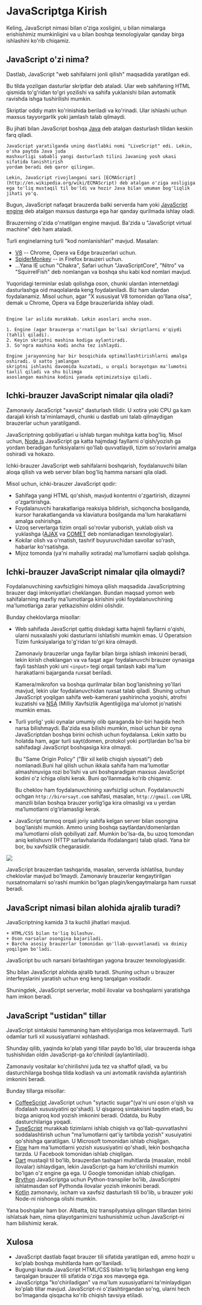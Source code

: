 # JavaScriptga Kirish

Keling, JavaScript nimasi bilan o'ziga xosligini, u bilan nimalarga erishishimiz mumkinligini va u bilan boshqa texnologiyalar qanday birga ishlashini ko'rib chiqamiz.

## JavaScript o'zi nima?

Dastlab, JavaScript "web sahifalarni jonli qilish" maqsadida yaratilgan edi.

Bu tilda yozilgan dasturlar skriptlar deb ataladi. Ular web sahifaning HTML qismida to'g'ridan to'gri yozilishi va sahifa yuklanishi bilan avtomatik ravishda ishga tushirilishi mumkin.

Skriptlar oddiy matn ko'rinishida beriladi va ko'rinadi. Ular ishlashi uchun maxsus tayyorgarlik 
yoki jamlash talab qilmaydi.

Bu jihati bilan JavaScript boshqa [Java](https://en.wikipedia.org/wiki/Java_(programming_language)) deb atalgan dasturlash tilidan keskin farq qiladi.

```smart header="Nima uchun <u>Java</u>Script deb nomlanadi?"
JavaScript yaratilganda uning dastlabki nomi "LiveScript" edi. Lekin, o'sha paytda Java juda 
mashxurligi sababli yangi dasturlash tilini Javaning yosh ukasi sifatida tanishtirish
yordam beradi deb qaror qilingan.

Lekin, JavaScript rivojlangani sari [ECMAScript](http://en.wikipedia.org/wiki/ECMAScript) deb atalgan o'ziga xosligiga ega to'liq mustaqil til bo'ldi va hozir Java bilan umuman bog'liqlik jihati yo'q. 
```

Bugun, JavaScript nafaqat brauzerda balki serverda ham yoki [JavaScript engine](https://en.wikipedia.org/wiki/JavaScript_engine) deb atalgan maxsus dasturga ega har qanday qurilmada ishlay oladi. 

Brauzerning o'zida o'rnatilgan engine mavjud. Ba'zida u "JavaScript virtual machine" deb ham ataladi.

Turli enginelarning turli "kod nomlanishlari" mavjud. Masalan:

- [V8](https://en.wikipedia.org/wiki/V8_(JavaScript_engine)) -- Chrome, Opera va Edge brauzerlari uchun.
- [SpiderMonkey](https://en.wikipedia.org/wiki/SpiderMonkey) -- in Firefox brauzeri uchun.
- ...Yana IE uchun "Chakra", Safari uchun "JavaScriptCore", "Nitro" va "SquirrelFish" deb
nomlangan va boshqa shu kabi kod nomlari mavjud.

Yuqoridagi terminlar eslab qolishga oson, chunki ulardan internetdagi dasturlashga oid 
maqolalarda keng foydalaniladi. Biz ham ulardan foydalanamiz. Misol uchun, agar "X xususiyat V8
tomonidan qo'llana olsa", demak u Chrome, Opera va Edge brauzerlarida ishlay oladi.

```smart header="Engine lar qanday ishlaydi?"

Engine lar aslida murakkab. Lekin asoslari ancha oson.

1. Engine (agar brauzerga o'rnatilgan bo'lsa) skriptlarni o'qiydi (tahlil qiladi).
2. Keyin skriptni mashina kodiga aylantiradi.
3. So'ngra mashina kodi ancha tez ishlaydi.

Engine jarayonning har bir bosqichida optimallashtirishlarni amalga oshiradi. U xatto jamlangan 
skriptni ishlashi davomida kuzatadi, u orqali borayotgan ma'lumotni taxlil qiladi va shu bilimga
asoslangan mashina kodini yanada optimizatsiya qiladi.
```

## Ichki-brauzer JavaScript nimalar qila oladi?

Zamonaviy JacaScript "xavsiz" dasturlash tilidir. U xotira yoki CPU ga kam darajali kirish 
ta'minlamaydi, chunki u dastlab uni talab qilmaydigan brauzerlar uchun yaratilgandi.

JavaScriptning qobiliyatlari u ishlab turgan muhitga katta bog'liq. Misol uchun, [Node.js](https://wikipedia.org/wiki/Node.js) JavaScript ga katta hajmdagi fayllarni o'qish/yozish ga yordam beradigan funksiyalarni
qo'llab quvvatlaydi, tizim so'rovlarini amalga oshiradi va hokazo.

Ichki-brauzer JavaScript web sahifalarni boshqarish, foydalanuvchi bilan aloqa qilish va web 
server bilan bog'liq hamma narsani qila oladi.

Misol uchun, ichki-brauzer JavaScript qodir:

- Sahifaga yangi HTML qo'shish, mavjud kontentni o'zgartirish, dizaynni o'zgartirishga.
- Foydalanuvchi harakatlariga reaksiya bildirish, sichqoncha bosilganda, kursor harakatlanganda va klaviatura bosilganda ma'lum harakatlarni amalga oshirishga.
- Uzoq serverlarga tizim orqali so'rovlar yuborish, yuklab olish va yuklashga ([AJAX](https://en.wikipedia.org/wiki/Ajax_(programming)) va [COMET](https://en.wikipedia.org/wiki/Comet_(programming)) deb nomlanadigan texnologiyalar).
- Kokilar olish va o'rnatish, tashrif buyuruvchidan savollar so'rash, habarlar ko'rsatishga.
- Mijoz tomonda (ya'ni mahalliy xotirada) ma'lumotlarni saqlab qolishga.

## Ichki-brauzer JavaScript nimalar qila olmaydi?

Foydalanuvchining xavfsizligini himoya qilish maqsadida JavaScriptning brauzer dagi
imkoniyatlari cheklangan. Bundan maqsad yomon web sahifalarning maxfiy ma'lumotlarga kirishini
yoki foydalanuvchining ma'lumotlariga zarar yetkazishini oldini olishdir.

Bunday cheklovlarga misollar:

- Web sahifada JavaScript qattiq diskdagi katta hajmli fayllarni o'qishi, ularni nusxalashi 
 yoki dasturlarni ishlatishi mumkin emas. U Operatsion Tizim funksiyalariga to'g'ridan to'gri 
 kira olmaydi.

     Zamonaviy brauzerlar unga fayllar bilan birga ishlash imkonini beradi, lekin kirish cheklangan va
     va faqat agar foydalanuvchi brauzer oynasiga fayli tashlash yoki uni `<input>` tegi orqali 
     tanlash kabi ma'lum harakatlarni bajarganda ruxsat beriladi.

     Kamera/mikrofon va boshqa qurilmalar bilan bog'lanishning yo'llari mavjud, lekin ular foydalanuvchidan
     ruxsat talab qiladi. Shuning uchun JavaScript yoqilgan sahifa web-kamerani yashirincha yoqishi,
     atrofni kuzatishi va [NSA](https://en.wikipedia.org/wiki/National_Security_Agency) (Milliy Xavfsizlik Agentligi)ga ma'ulomot jo'natishi mumkin emas.
- Turli yorlig' yoki oynalar umumiy olib qaraganda bir-biri haqida hech narsa bilishmaydi. Ba'zida
esa bilishi mumkin, misol uchun bir oyna JavaScriptdan boshqa birini ochish uchun foydalansa.
Lekin xatto bu holatda ham, agar turli sayt(domen, protokol yoki port)lardan bo'lsa 
bir sahifadagi JavaScript boshqasiga kira olmaydi.

     Bu "Same Origin Policy" ("Bir xil kelib chiqish siyosati") deb nomlanadi.Buni hal qilish uchun ikkala  sahifa ham ma'lumotlar almashinuviga rozi bo'lishi va uni boshqaradigan maxsus JavaScript kodini o'z      ichiga olishi kerak. Buni qo'llanmada ko'rib chiqamiz.

     Bu cheklov ham foydalanuvchining xavfsizligi uchun. Foydalanuvchi ochgan `http://birorsayt.com` 
     sahifasi, masalan, `http://gmail.com` URL manzili bilan boshqa brauzer yorlig‘iga kira olmasligi 
     va u yerdan ma’lumotlarni o‘g‘irlamasligi kerak.
- JavaScript tarmoq orqali joriy sahifa kelgan server bilan osongina bog'lanishi mumkin. Ammo uning boshqa saytlardan/domenlardan ma'lumotlarni olish qobiliyati zaif. Mumkin bo'lsa-da, bu uzoq tomondan aniq kelishuvni (HTTP sarlavhalarida ifodalangan) talab qiladi. Yana bir bor, bu xavfsizlik chegarasidir.

![](limitations.svg)

JavaScript brauzerdan tashqarida, masalan, serverda ishlatilsa, bunday cheklovlar mavjud bo'lmaydi. Zamonaviy brauzerlar kengaytirilgan ruxsatnomalarni so'rashi mumkin bo'lgan plagin/kengaytmalarga ham ruxsat beradi.

## JavaScript nimasi bilan alohida ajralib turadi?

JavaScriptning kamida 3 ta kuchli jihatlari mavjud.

```compare
+ HTML/CSS bilan to'liq bilashuv.
+ Oson narsalar osongina bajariladi.
+ Barcha asosiy brauzerlar tomonidan qo'llab-quvvatlanadi va doimiy yoqilgan bo'ladi.
```
JavaScript bu uch narsani birlashtirgan yagona brauzer texnologiyasidir.

Shu bilan JavaScript alohida ajralib turadi. Shuning uchun u brauzer interfeyslarini yaratish uchun eng keng tarqalgan vositadir.

Shuningdek, JavaScript serverlar, mobil ilovalar va boshqalarni yaratishga ham imkon beradi.

## JavaScript "ustidan" tillar

JavaScript sintaksisi hammaning ham ehtiyojlariga mos kelavermaydi. Turli odamlar turli xil xususiyatlarni xohlashadi.

Shunday qilib, yaqinda ko'plab yangi tillar paydo bo'ldi, ular brauzerda ishga tushishidan oldin JavaScript-ga *ko'chiriladi* (aylantiriladi).

Zamonaviy vositalar ko'chirilishni juda tez va shaffof qiladi, va bu dasturchilarga boshqa tilda kodlash va uni avtomatik ravishda aylantirish imkonini beradi.

Bunday tillarga misollar:

- [CoffeeScript](http://coffeescript.org/) JavaScript uchun "sytactic sugar"(ya'ni uni oson o'qish va ifodalash xususiyatini qo'shadi). U qisqaroq sintaksisni taqdim etadi, bu bizga aniqroq kod yozish imkonini beradi. Odatda, bu Ruby dasturchilariga yoqadi.
- [TypeScript](http://www.typescriptlang.org/) murakkab tizimlarni ishlab chiqish va qo'llab-quvvatlashni soddalashtirish uchun "ma'lumotlarni qat'iy tartibda yozish" xusuiyatini qo'shishga qaratilgan. U Microsoft tomonidan ishlab chiqilgan.
- [Flow](http://flow.org/) ham ma'lumotlarni yozish xususiyatini qo'shadi, lekin boshqacha tarzda. U Facebook tomonidan ishlab chiqilgan.
- [Dart](https://www.dartlang.org/) mustaqil til boʻlib, brauzerdan tashqari muhitlarda (masalan, mobil ilovalar) ishlaydigan, lekin JavaScript-ga ham koʻchirilishi mumkin bo'lgan o'z engine ga ega. U Google tomonidan ishlab chiqilgan.
- [Brython](https://brython.info/) JavaScriptga uchun Python-transpiler bo'lib, JavaScriptni ishlatmasdan sof Pythonda ilovalar yozish imkonini beradi.
- [Kotlin](https://kotlinlang.org/docs/reference/js-overview.html) zamonaviy, ixcham va xavfsiz dasturlash tili bo'lib, u brauzer yoki Node-ni nishonga olishi mumkin.

Yana boshqalar ham bor. Albatta, biz transpilyatsiya qilingan tillardan birini ishlatsak ham, nima qilayotganimizni tushunishimiz uchun JavaScript-ni ham bilishimiz kerak.

## Xulosa

- JavaScript dastlab faqat brauzer tili sifatida yaratilgan edi, ammo hozir u ko'plab boshqa muhitlarda ham qo'llaniladi.
- Bugungi kunda JavaScript HTML/CSS bilan toʻliq birlashgan eng keng tarqalgan brauzer tili sifatida oʻziga xos mavqega ega.
- JavaScriptga "ko'chiriladigan" va ma'lum xususiyatlarni ta'minlaydigan ko'plab tillar mavjud. JavaScript-ni o'zlashtirgandan so'ng, ularni hech bo'lmaganda qisqacha ko'rib chiqish tavsiya etiladi.
